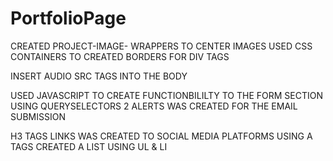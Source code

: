 # PortfolioPage


<!-- use google fonts to link css styling to HTML-->

<!-- created containers for images  -->

<!-- ABOUT ME SECTION -->
<!-- CREATED CLASSES FOR DIV, H1, UL, && LI -->
CREATED PROJECT-IMAGE- WRAPPERS TO CENTER IMAGES
USED CSS CONTAINERS TO CREATED BORDERS FOR DIV TAGS

<!-- MY PROJECTS -->
<!-- NESTED IMG TAGS INSIDE OF A TAGES for image click links -->
INSERT AUDIO SRC TAGS INTO THE BODY 

USED JAVASCRIPT TO CREATE FUNCTIONBILILTY TO THE FORM SECTION USING QUERYSELECTORS
2 ALERTS WAS CREATED FOR THE EMAIL SUBMISSION 

H3 TAGS LINKS WAS CREATED TO SOCIAL MEDIA PLATFORMS USING A TAGS
CREATED A LIST USING UL & LI 
